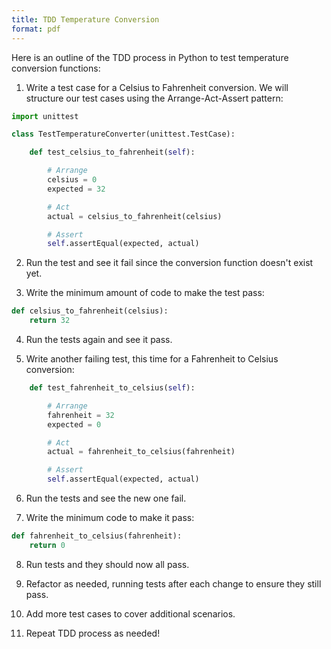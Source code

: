 ```yaml
---
title: TDD Temperature Conversion
format: pdf
---
```


Here is an outline of the TDD process in Python to test temperature conversion functions:

1. Write a test case for a Celsius to Fahrenheit conversion.  We will structure our test cases using the Arrange-Act-Assert pattern:

```python
import unittest

class TestTemperatureConverter(unittest.TestCase):

    def test_celsius_to_fahrenheit(self):

        # Arrange
        celsius = 0
        expected = 32

        # Act
        actual = celsius_to_fahrenheit(celsius)

        # Assert
        self.assertEqual(expected, actual)
```

2. Run the test and see it fail since the conversion function doesn't exist yet.

3. Write the minimum amount of code to make the test pass:

```python
def celsius_to_fahrenheit(celsius):
    return 32
```

4. Run the tests again and see it pass. 

5. Write another failing test, this time for a Fahrenheit to Celsius conversion:

```python 
    def test_fahrenheit_to_celsius(self):

        # Arrange
        fahrenheit = 32
        expected = 0

        # Act
        actual = fahrenheit_to_celsius(fahrenheit)

        # Assert
        self.assertEqual(expected, actual)
```

6. Run the tests and see the new one fail.

7. Write the minimum code to make it pass:

```python
def fahrenheit_to_celsius(fahrenheit):
    return 0
``` 

8. Run tests and they should now all pass.

9. Refactor as needed, running tests after each change to ensure they still pass.

10. Add more test cases to cover additional scenarios.

11. Repeat TDD process as needed!